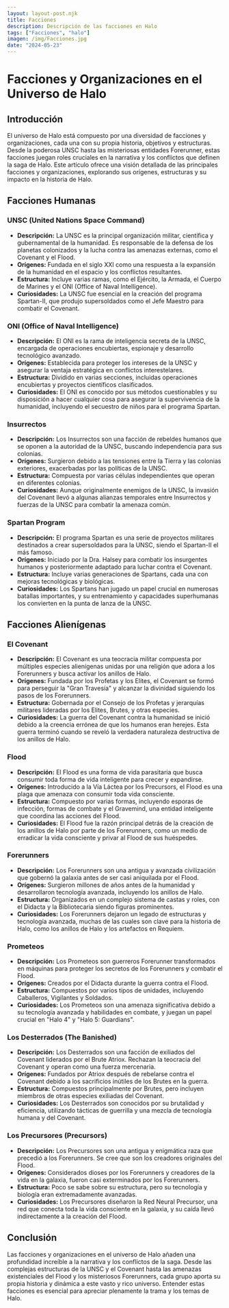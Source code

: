 ```yaml
---
layout: layout-post.njk
title: Facciones
description: Descripción de las facciones en Halo
tags: ["Facciones", "halo"]
imagen: /img/Facciones.jpg
date: "2024-05-23"
---
```


# Facciones y Organizaciones en el Universo de Halo

## Introducción

El universo de Halo está compuesto por una diversidad de facciones y organizaciones, cada una con su propia historia, objetivos y estructuras. Desde la poderosa UNSC hasta las misteriosas entidades Forerunner, estas facciones juegan roles cruciales en la narrativa y los conflictos que definen la saga de Halo. Este artículo ofrece una visión detallada de las principales facciones y organizaciones, explorando sus orígenes, estructuras y su impacto en la historia de Halo.

## Facciones Humanas

### UNSC (United Nations Space Command)

- **Descripción:** La UNSC es la principal organización militar, científica y gubernamental de la humanidad. Es responsable de la defensa de los planetas colonizados y la lucha contra las amenazas externas, como el Covenant y el Flood.
- **Orígenes:** Fundada en el siglo XXI como una respuesta a la expansión de la humanidad en el espacio y los conflictos resultantes.
- **Estructura:** Incluye varias ramas, como el Ejército, la Armada, el Cuerpo de Marines y el ONI (Office of Naval Intelligence).
- **Curiosidades:** La UNSC fue esencial en la creación del programa Spartan-II, que produjo supersoldados como el Jefe Maestro para combatir el Covenant.

### ONI (Office of Naval Intelligence)

- **Descripción:** El ONI es la rama de inteligencia secreta de la UNSC, encargada de operaciones encubiertas, espionaje y desarrollo tecnológico avanzado.
- **Orígenes:** Establecida para proteger los intereses de la UNSC y asegurar la ventaja estratégica en conflictos interestelares.
- **Estructura:** Dividido en varias secciones, incluidas operaciones encubiertas y proyectos científicos clasificados.
- **Curiosidades:** El ONI es conocido por sus métodos cuestionables y su disposición a hacer cualquier cosa para asegurar la supervivencia de la humanidad, incluyendo el secuestro de niños para el programa Spartan.

### Insurrectos

- **Descripción:** Los Insurrectos son una facción de rebeldes humanos que se oponen a la autoridad de la UNSC, buscando independencia para sus colonias.
- **Orígenes:** Surgieron debido a las tensiones entre la Tierra y las colonias exteriores, exacerbadas por las políticas de la UNSC.
- **Estructura:** Compuesta por varias células independientes que operan en diferentes colonias.
- **Curiosidades:** Aunque originalmente enemigos de la UNSC, la invasión del Covenant llevó a algunas alianzas temporales entre Insurrectos y fuerzas de la UNSC para combatir la amenaza común.

### Spartan Program

- **Descripción:** El programa Spartan es una serie de proyectos militares destinados a crear supersoldados para la UNSC, siendo el Spartan-II el más famoso.
- **Orígenes:** Iniciado por la Dra. Halsey para combatir los insurgentes humanos y posteriormente adaptado para luchar contra el Covenant.
- **Estructura:** Incluye varias generaciones de Spartans, cada una con mejoras tecnológicas y biológicas.
- **Curiosidades:** Los Spartans han jugado un papel crucial en numerosas batallas importantes, y su entrenamiento y capacidades superhumanas los convierten en la punta de lanza de la UNSC.

## Facciones Alienígenas

### El Covenant

- **Descripción:** El Covenant es una teocracia militar compuesta por múltiples especies alienígenas unidas por una religión que adora a los Forerunners y busca activar los anillos de Halo.
- **Orígenes:** Fundada por los Profetas y los Elites, el Covenant se formó para perseguir la "Gran Travesía" y alcanzar la divinidad siguiendo los pasos de los Forerunners.
- **Estructura:** Gobernada por el Consejo de los Profetas y jerarquías militares lideradas por los Elites, Brutes, y otras especies.
- **Curiosidades:** La guerra del Covenant contra la humanidad se inició debido a la creencia errónea de que los humanos eran herejes. Esta guerra terminó cuando se reveló la verdadera naturaleza destructiva de los anillos de Halo.

### Flood

- **Descripción:** El Flood es una forma de vida parasitaria que busca consumir toda forma de vida inteligente para crecer y expandirse.
- **Orígenes:** Introducido a la Vía Láctea por los Precursors, el Flood es una plaga que amenaza con consumir toda vida consciente.
- **Estructura:** Compuesto por varias formas, incluyendo esporas de infección, formas de combate y el Gravemind, una entidad inteligente que coordina las acciones del Flood.
- **Curiosidades:** El Flood fue la razón principal detrás de la creación de los anillos de Halo por parte de los Forerunners, como un medio de erradicar la vida consciente y privar al Flood de sus huéspedes.

### Forerunners

- **Descripción:** Los Forerunners son una antigua y avanzada civilización que gobernó la galaxia antes de ser casi aniquilada por el Flood.
- **Orígenes:** Surgieron millones de años antes de la humanidad y desarrollaron tecnología avanzada, incluyendo los anillos de Halo.
- **Estructura:** Organizados en un complejo sistema de castas y roles, con el Didacta y la Bibliotecaria siendo figuras prominentes.
- **Curiosidades:** Los Forerunners dejaron un legado de estructuras y tecnología avanzada, muchas de las cuales son clave para la historia de Halo, como los anillos de Halo y los artefactos en Requiem.

### Prometeos

- **Descripción:** Los Prometeos son guerreros Forerunner transformados en máquinas para proteger los secretos de los Forerunners y combatir el Flood.
- **Orígenes:** Creados por el Didacta durante la guerra contra el Flood.
- **Estructura:** Compuestos por varios tipos de unidades, incluyendo Caballeros, Vigilantes y Soldados.
- **Curiosidades:** Los Prometeos son una amenaza significativa debido a su tecnología avanzada y habilidades en combate, y juegan un papel crucial en "Halo 4" y "Halo 5: Guardians".

### Los Desterrados (The Banished)

- **Descripción:** Los Desterrados son una facción de exiliados del Covenant liderados por el Brute Atriox. Rechazan la teocracia del Covenant y operan como una fuerza mercenaria.
- **Orígenes:** Fundados por Atriox después de rebelarse contra el Covenant debido a los sacrificios inútiles de los Brutes en la guerra.
- **Estructura:** Compuestos principalmente por Brutes, pero incluyen miembros de otras especies exiliadas del Covenant.
- **Curiosidades:** Los Desterrados son conocidos por su brutalidad y eficiencia, utilizando tácticas de guerrilla y una mezcla de tecnología humana y del Covenant.

### Los Precursores (Precursors)

- **Descripción:** Los Precursores son una antigua y enigmática raza que precedió a los Forerunners. Se cree que son los creadores originales del Flood.
- **Orígenes:** Considerados dioses por los Forerunners y creadores de la vida en la galaxia, fueron casi exterminados por los Forerunners.
- **Estructura:** Poco se sabe sobre su estructura, pero su tecnología y biología eran extremadamente avanzadas.
- **Curiosidades:** Los Precursores diseñaron la Red Neural Precursor, una red que conecta toda la vida consciente en la galaxia, y su caída llevó indirectamente a la creación del Flood.

## Conclusión

Las facciones y organizaciones en el universo de Halo añaden una profundidad increíble a la narrativa y los conflictos de la saga. Desde las complejas estructuras de la UNSC y el Covenant hasta las amenazas existenciales del Flood y los misteriosos Forerunners, cada grupo aporta su propia historia y dinámica a este vasto y rico universo. Entender estas facciones es esencial para apreciar plenamente la trama y los temas de Halo.

